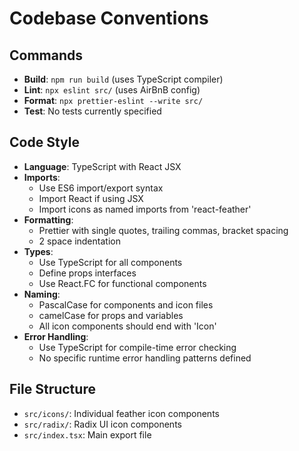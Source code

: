 # Codebase Conventions

## Commands
- **Build**: `npm run build` (uses TypeScript compiler)
- **Lint**: `npx eslint src/` (uses AirBnB config)
- **Format**: `npx prettier-eslint --write src/`
- **Test**: No tests currently specified

## Code Style
- **Language**: TypeScript with React JSX
- **Imports**: 
  - Use ES6 import/export syntax
  - Import React if using JSX
  - Import icons as named imports from 'react-feather'
- **Formatting**: 
  - Prettier with single quotes, trailing commas, bracket spacing
  - 2 space indentation
- **Types**: 
  - Use TypeScript for all components
  - Define props interfaces
  - Use React.FC<Props> for functional components
- **Naming**:
  - PascalCase for components and icon files
  - camelCase for props and variables
  - All icon components should end with 'Icon'
- **Error Handling**:
  - Use TypeScript for compile-time error checking
  - No specific runtime error handling patterns defined

## File Structure
- `src/icons/`: Individual feather icon components
- `src/radix/`: Radix UI icon components
- `src/index.tsx`: Main export file